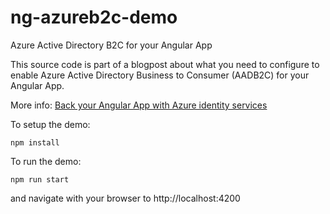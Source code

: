 # ng-azureb2c-demo

Azure Active Directory B2C for your Angular App

This source code is part of a blogpost about what you need to configure to enable Azure Active Directory Business to Consumer (AADB2C) for your Angular App.

More info: [Back your Angular App with Azure identity services](https://yuriburger.net/)

To setup the demo:

`npm install`

To run the demo:

`npm run start`

and navigate with your browser to http://localhost:4200
